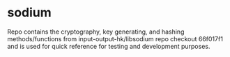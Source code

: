 # sodium

Repo contains the cryptography, key generating, and hashing methods/functions from input-output-hk/libsodium repo checkout 66f017f1 and is used for quick reference for testing and development purposes.
